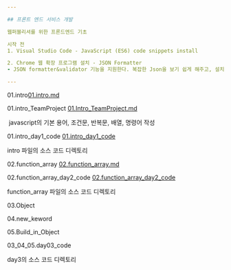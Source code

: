 ```yaml
---

## 프론트 엔드 서비스 개발

웹퍼블리셔를 위한 프론드엔드 기초

시작 전 
1. Visual Studio Code - JavaScript (ES6) code snippets install

2. Chrome 웹 확장 프로그램 설치 - JSON Formatter 	
- JSON formatter&validator 기능을 지원한다. 복잡한 Json을 보기 쉽게 해주고, 설치 후에 브라우저에서 .Json 파일을 열면 자동으로 데이터가 구조화 되어 나타난다. 굳!

---
```




01.intro[01.intro.md](https://github.com/SeolRoh/TIL/blob/master/javascript/01.intro.md)

01.intro_TeamProject [01.Intro_TeamProject.md](https://github.com/SeolRoh/TIL/blob/master/javascript/01.Intro_TeamProject.md)

​	javascript의 기본 용어, 조건문, 반복문, 배열, 명령어 작성

01.intro_day1_code [01.intro_day1_code](https://github.com/SeolRoh/TIL/tree/master/javascript/01.intro_day1_code)

 intro 파일의 소스 코드 디렉토리

02.function_array  [02.function_array.md](https://github.com/SeolRoh/TIL/blob/master/javascript/02.function_array.md)

02.function_array_day2_code [02.function_array_day2_code](https://github.com/SeolRoh/TIL/tree/master/javascript/02.function_array_day2_code)

 function_array 파일의 소스 코드 디렉토리

03.Object

04.new_keword

05.Build_in_Object

03_04_05.day03_code

 day3의 소스 코드 디렉토리